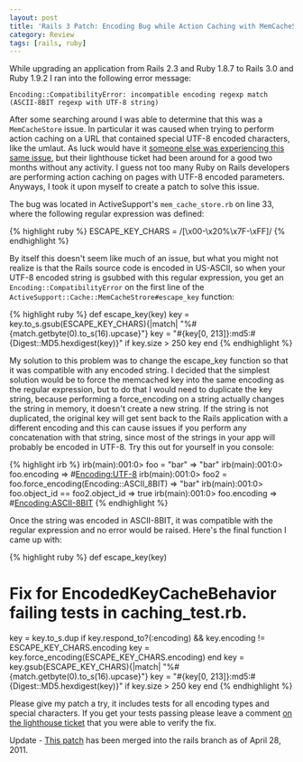 ```yaml
---
layout: post
title: 'Rails 3 Patch: Encoding Bug while Action Caching with MemCacheStore'
category: Review
tags: [rails, ruby]
---
```


While upgrading an application from Rails 2.3 and Ruby 1.8.7 to Rails 3.0 and
Ruby 1.9.2 I ran into the following error message:

    Encoding::CompatibilityError: incompatible encoding regexp match
    (ASCII-8BIT regexp with UTF-8 string)

After some searching around I was able to determine that this was a
`MemCacheStore` issue. In particular it was caused when trying to perform action
caching on a URL that contained special UTF-8 encoded characters, like the
umlaut.  As luck would have it
[someone else was experiencing this same issue][issue], but their lighthouse
ticket had been around for a good two months without any activity. I guess not
too many Ruby on Rails developers are performing action caching on pages with
UTF-8 encoded parameters. Anyways, I took it upon myself to create a patch to
solve this issue.


The bug was located in ActiveSupport's `mem_cache_store.rb` on line 33, where
the following regular expression was defined:

{% highlight ruby %}
ESCAPE_KEY_CHARS = /[\x00-\x20%\x7F-\xFF]/
{% endhighlight %}

By itself this doesn't seem like much of an issue, but what you might not
realize is that the Rails source code is encoded in US-ASCII, so when your UTF-8
encoded string is gsubbed with this regular expression, you get an
`Encoding::CompatibilityError` on the first line of the
`ActiveSupport::Cache::MemCacheStrore#escape_key` function:


{% highlight ruby %}
def escape_key(key)
  key = key.to_s.gsub(ESCAPE_KEY_CHARS){|match| "%#{match.getbyte(0).to_s(16).upcase}"}
  key = "#{key[0, 213]}:md5:#{Digest::MD5.hexdigest(key)}" if key.size > 250
  key
end
{% endhighlight %}

My solution to this problem was to change the escape_key function so that it was
compatible with any encoded string.  I decided that the simplest solution would
be to force the memcached key into the same encoding as the regular expression,
but to do that I would need to duplicate the key string, because performing a
force_encoding on a string actually changes the string in memory, it doesn't
create a new string.  If the string is not duplicated, the original key will get
sent back to the Rails application with a different encoding and this can cause
issues if you perform any concatenation with that string, since most of the
strings in your app will probably be encoded in UTF-8. Try this out for yourself
in you console:

{% highlight irb %}
irb(main):001:0> foo = "bar"
=> "bar"
irb(main):001:0> foo.encoding
=> #<Encoding:UTF-8>
irb(main):001:0> foo2 = foo.force_encoding(Encoding::ASCII_8BIT)
=> "bar"
irb(main):001:0> foo.object_id == foo2.object_id
=> true
irb(main):001:0> foo.encoding
=> #<Encoding:ASCII-8BIT>
{% endhighlight %}

Once the string was encoded in ASCII-8BIT, it was compatible with the regular
expression and no error would be raised. Here's the final function I came up
with:

{% highlight ruby %}
def escape_key(key)
  # Fix for EncodedKeyCacheBehavior failing tests in caching_test.rb.
  key = key.to_s.dup
  if key.respond_to?(:encoding) && key.encoding != ESCAPE_KEY_CHARS.encoding
    key = key.force_encoding(ESCAPE_KEY_CHARS.encoding)
  end
  key = key.gsub(ESCAPE_KEY_CHARS){|match| "%#{match.getbyte(0).to_s(16).upcase}"}
  key = "#{key[0, 213]}:md5:#{Digest::MD5.hexdigest(key)}" if key.size > 250
  key
end
{% endhighlight %}

Please give my patch a try, it includes tests for all encoding types and special
characters. If you get your tests passing please leave a comment
[on the lighthouse ticket][issue] that you were able to verify the fix.

Update - [This patch](https://github.com/rails/rails/pull/219) has been merged
into the rails branch as of April 28, 2011.

[issue]: https://rails.lighthouseapp.com/projects/8994/tickets/6225-memcachestore-cant-deal-with-umlauts-and-special-characters
